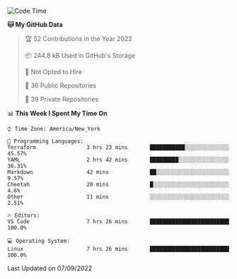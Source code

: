 <!--START_SECTION:waka-->
![Code Time](http://img.shields.io/badge/Code%20Time-76%20hrs%2056%20mins-blue)

**🐱 My GitHub Data** 

> 🏆 52 Contributions in the Year 2022
 > 
> 📦 244.8 kB Used in GitHub's Storage 
 > 
> 🚫 Not Opted to Hire
 > 
> 📜 36 Public Repositories 
 > 
> 🔑 39 Private Repositories  
 > 
📊 **This Week I Spent My Time On** 

```text
⌚︎ Time Zone: America/New_York

💬 Programming Languages: 
Terraform                3 hrs 23 mins       ███████████░░░░░░░░░░░░░░   45.57% 
YAML                     2 hrs 42 mins       █████████░░░░░░░░░░░░░░░░   36.31% 
Markdown                 42 mins             ██░░░░░░░░░░░░░░░░░░░░░░░   9.57% 
Cheetah                  20 mins             █░░░░░░░░░░░░░░░░░░░░░░░░   4.6% 
Other                    11 mins             ░░░░░░░░░░░░░░░░░░░░░░░░░   2.51%

🔥 Editors: 
VS Code                  7 hrs 26 mins       █████████████████████████   100.0%

💻 Operating System: 
Linux                    7 hrs 26 mins       █████████████████████████   100.0%

```


 Last Updated on 07/09/2022
<!--END_SECTION:waka-->